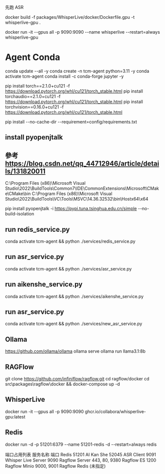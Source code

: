 
先跑 ASR 

docker build -f packages/WhisperLive/docker/Dockerfile.gpu -t whisperlive-gpu .

docker run -it --gpus all -p 9090:9090 --name whisperlive --restart=always whisperlive-gpu

<!-- docker run -it --gpus all -p 9090:9090 --name whisperlive ghcr.io/collabora/whisperlive-gpu:latest  --restart=always  -->


# Agent Conda 
<!-- conda env remove -n tcm-agent -->
conda update --all -y
conda create -n  tcm-agent  python=3.11 -y
conda activate tcm-agent
conda install -c conda-forge jupyter -y

pip install torch==2.1.0+cu121 -f https://download.pytorch.org/whl/cu121/torch_stable.html
pip install torchaudio==2.1.0+cu121 -f https://download.pytorch.org/whl/cu121/torch_stable.html
pip install torchvision==0.16.0+cu121 -f https://download.pytorch.org/whl/cu121/torch_stable.html


pip install --no-cache-dir --requirement=config/requirements.txt 



<!-- 在windows -->


##  install pyopenjtalk
## 參考 https://blog.csdn.net/qq_44712946/article/details/131820011

<!-- 加入環境變數 -->
C:\Program Files (x86)\Microsoft Visual Studio\2022\BuildTools\Common7\IDE\CommonExtensions\Microsoft\CMake\CMake\bin
C:\Program Files (x86)\Microsoft Visual Studio\2022\BuildTools\VC\Tools\MSVC\14.36.32532\bin\Hostx64\x64

pip install pyopenjtalk  -i https://pypi.tuna.tsinghua.edu.cn/simple --no-build-isolation



## run redis_service.py
conda activate tcm-agent && python ./services/redis_service.py 
## run asr_service.py
conda activate tcm-agent && python ./services/asr_service.py 
## run aikenshe_service.py
conda activate tcm-agent && python ./services/aikenshe_service.py
## run asr_service.py
conda activate tcm-agent && python ./services/new_asr_service.py 

## Ollama
https://github.com/ollama/ollama
ollama serve
ollama run llama3.1:8b
## RAGFlow
git clone https://github.com/infiniflow/ragflow.git
cd ragflow/docker
cd src\packages\ragflow\docker && docker-compose up -d

## WhisperLive
docker run -it --gpus all -p 9090:9090 ghcr.io/collabora/whisperlive-gpu:latest
## Redis
docker run -d -p 51201:6379  --name 51201-redis -d --restart=always redis



端口占用列表
服务名称	端口
Redis	51201
AI Kan She	52045
ASR Client	9091
Whisper Live Server	9090
Ragflow Server	443, 80, 9380
Ragflow ES	1200
Ragflow Minio	9000, 9001
Ragflow Redis	(未指定)